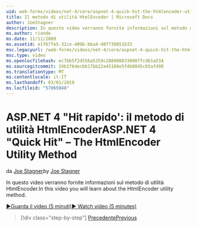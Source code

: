 ```yaml
---
uid: web-forms/videos/net-4/core/aspnet-4-quick-hit-the-htmlencoder-utility-method
title: Il metodo di utilità HtmlEncoder | Microsoft Docs
author: JoeStagner
description: In questo video verranno fornite informazioni sul metodo di utilità HtmlEncoder.
ms.author: riande
ms.date: 11/11/2009
ms.assetid: e1f67fe5-32ce-409b-bba4-d8f730851b33
msc.legacyurl: /web-forms/videos/net-4/core/aspnet-4-quick-hit-the-htmlencoder-utility-method
msc.type: video
ms.openlocfilehash: ec76b5f2d556a5259c288908833098ffcd61a534
ms.sourcegitcommit: 24b1f6decbb17bb22a45166e5fdb0845c65af498
ms.translationtype: MT
ms.contentlocale: it-IT
ms.lasthandoff: 03/01/2019
ms.locfileid: "57065048"
---
```

<a name="aspnet-4-quick-hit--the-htmlencoder-utility-method"></a><span data-ttu-id="5b0a1-103">ASP.NET 4 "Hit rapido': il metodo di utilità HtmlEncoder</span><span class="sxs-lookup"><span data-stu-id="5b0a1-103">ASP.NET 4 "Quick Hit" – The HtmlEncoder Utility Method</span></span>
====================
<span data-ttu-id="5b0a1-104">da [Joe Stagner](https://github.com/JoeStagner)</span><span class="sxs-lookup"><span data-stu-id="5b0a1-104">by [Joe Stagner](https://github.com/JoeStagner)</span></span>

<span data-ttu-id="5b0a1-105">In questo video verranno fornite informazioni sul metodo di utilità HtmlEncoder.</span><span class="sxs-lookup"><span data-stu-id="5b0a1-105">In this video you will learn about the HtmlEncoder utility method.</span></span>

[<span data-ttu-id="5b0a1-106">&#9654;Guarda il video (5 minuti)</span><span class="sxs-lookup"><span data-stu-id="5b0a1-106">&#9654; Watch video (5 minutes)</span></span>](https://channel9.msdn.com/Blogs/ASP-NET-Site-Videos/aspnet-4-quick-hit-the-htmlencoder-utility-method)

> [!div class="step-by-step"]
> [<span data-ttu-id="5b0a1-107">Precedente</span><span class="sxs-lookup"><span data-stu-id="5b0a1-107">Previous</span></span>](aspnet-4-quick-hit-predictable-client-ids.md)
